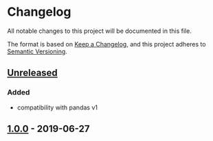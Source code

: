 # Changelog
All notable changes to this project will be documented in this file.

The format is based on [Keep a Changelog](https://keepachangelog.com/en/1.0.0/),
and this project adheres to [Semantic Versioning](https://semver.org/spec/v2.0.0.html).

## [Unreleased]
### Added
- compatibility with pandas v1

## [1.0.0] - 2019-06-27

[Unreleased]: https://github.com/fphammerle/freesurfer-stats/compare/1.0.0...HEAD
[1.0.0]: https://github.com/fphammerle/freesurfer-stats/tree/1.0.0
